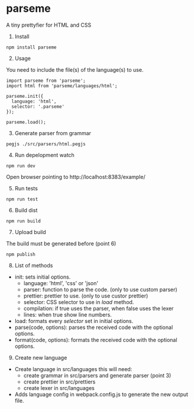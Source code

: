 # parseme
A tiny prettyfier for HTML and CSS

1. Install 

```
npm install parseme
```

2. Usage

You need to include the file(s) of the language(s) to use.

```
import parseme from 'parseme';
import html from 'parseme/languages/html';

parseme.init({
  language: 'html',
  selector: '.parseme'
});

parseme.load();
```

3. Generate parser from grammar

```
pegjs ./src/parsers/html.pegjs
```

4. Run depelopment watch

```
npm run dev
```

Open browser pointing to http://localhost:8383/example/

5. Run tests

```
npm run test
```

6. Build dist

```
npm run build
```

7. Upload build

The build must be generated before (point 6)

```
npm publish
```

8. List of methods

* init: sets initial options.
   * language: 'html', 'css' or 'json'
   * parser: function to parse the code. (only to use custom parser)
   * prettier: prettier to use. (only to use custor prettier)
   * selector: CSS selector to use in *load* method.
   * compilation: if true uses the parser, when false uses the lexer
   * lines: when true show line numbers.
* load: formats every *selector* set in initial options.
* parse(code, options): parses the received code with the optional options.
* format(code, options): formats the received code with the optional options.

9. Create new language

* Create language in src/languages this will need:
   * create grammar in src/parsers and generate parser (point 3)
   * create prettier in src/prettiers
   * create lexer in src/languages
* Adds language config in webpack.config.js to generate the new output file.